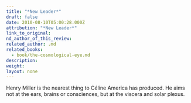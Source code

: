 ```yaml
---
title: "*New Leader*"
draft: false
date: 2010-08-10T05:00:28.000Z
attribution: "*New Leader*"
link_to_original:
nd_author_of_this_review:
related_author: .md
related_books:
  - book/the-cosmological-eye.md
description:
weight:
layout: none
---
```

Henry Miller is the nearest thing to Céline America has produced. He aims not at the ears, brains or consciences, but at the viscera and solar plexus.

